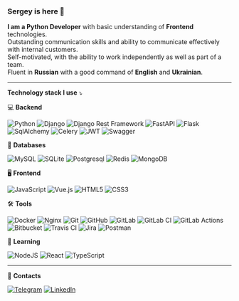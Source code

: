 ### Sergey is here 👋

**I am a Python Developer** with basic understanding of **Frontend** technologies.\
Outstanding communication skills and ability to communicate effectively with internal customers.\
Self-motivated, with the ability to work independently as well as part of a team.\
Fluent in **Russian** with a good command of **English** and **Ukrainian**.

--------------------

**Technology stack I use**   :arrow_heading_down:

:computer:  **Backend**

![Python](https://img.shields.io/badge/-Python-black?style=flat-square&logo=Python)
![Django](https://img.shields.io/badge/-Django-0aad48?style=flat-square&logo=Django)
![Django Rest Framework](https://img.shields.io/badge/DRF-red?style=flat-square&logo=Django)
![FastAPI](https://img.shields.io/badge/-FastAPI-%2300C7B7?style=flat-square&logo=FastAPI)
![Flask](https://img.shields.io/badge/-Flask-%232c3e50?style=flat-square&logo=Flask)
![SqlAlchemy](https://img.shields.io/badge/-SqlAlchemy-FCA121?style=flat-square&logo=SqlAlchemy)
![Celery](https://img.shields.io/badge/-Celery-%2300C7B7?style=flat-square&logo=Celery)
![JWT](https://img.shields.io/badge/JWT-000000?style=flat-square&logo=JSON%20web%20tokens&logoColor=white)
![Swagger](https://img.shields.io/badge/Swagger-85EA2D?style=flat-square&logo=Swagger&logoColor=white)

:floppy_disk:  **Databases**

![MySQL](https://img.shields.io/badge/MySQL-005C84?style=flat-square&logo=mysql&logoColor=white)
![SQLite](https://img.shields.io/badge/SQLite-07405E?style=flat-square&logo=sqlite&logoColor=white)
![Postgresql](https://img.shields.io/badge/-Postgresql-%232c3e50?style=flat-square&logo=Postgresql)
![Redis](https://img.shields.io/badge/-Redis-FCA121?style=flat-square&logo=Redis)
![MongoDB](https://img.shields.io/badge/MongoDB-A9?style=flat-square&logo=mongodb&logoColor=white)

:desktop_computer:  **Frontend**

![JavaScript](https://img.shields.io/badge/-JavaScript-%23F7DF1C?style=flat-square&logo=javascript&logoColor=000000&labelColor=%23F7DF1C&color=%23FFCE5A)
![Vue.js](https://img.shields.io/badge/-Vue.js-%232c3e50?style=flat-square&logo=vue-dot-js)
![HTML5](https://img.shields.io/badge/-HTML5-%23E44D27?style=flat-square&logo=html5&logoColor=ffffff)
![CSS3](https://img.shields.io/badge/-CSS3-%231572B6?style=flat-square&logo=css3)

:hammer_and_wrench:  **Tools**

![Docker](https://img.shields.io/badge/-Docker-46a2f1?style=flat-square&logo=docker&logoColor=white)
![Nginx](https://img.shields.io/badge/Nginx-009639?style=flat-square&logo=nginx&logoColor=white)
![Git](https://img.shields.io/badge/-Git-black?style=flat-square&logo=git)
![GitHub](https://img.shields.io/badge/-GitHub-181717?style=flat-square&logo=github)
![GitLab](https://img.shields.io/badge/-GitLab-FCA121?style=flat-square&logo=gitlab)
![GitLab CI](https://img.shields.io/badge/gitlab%20ci-%181717.svg?style=flat-square&logo=gitlab&logoColor=white)
![GitLab Actions](https://img.shields.io/badge/GitHub_Actions-2088FF?style=flat-square&logo=github-actions&logoColor=white)
![Bitbucket](https://img.shields.io/badge/bitbucket-%230047B3.svg?style=flat-square&logo=bitbucket&logoColor=white)
![Travis CI](https://img.shields.io/badge/travis_CI-3EAAAF?style=flat-square&logo=travisci&logoColor=white)
![Jira](https://img.shields.io/badge/Jira-0052CC?style=flat-square&logo=Jira&logoColor=white)
![Postman](https://img.shields.io/badge/Postman-FCA121?style=flat-square&logo=postman)

:rocket:  **Learning**

![NodeJS](https://img.shields.io/badge/Node%20js-339933?style=flat-square&logo=nodedotjs&logoColor=white)
![React](https://img.shields.io/badge/-React-%232c3e50?style=flat-square&logo=react)
![TypeScript](https://img.shields.io/badge/-TypeScript-007ACC?style=flat-square&logo=typescript&logoColor=white)

----------------------

:notebook: **Contacts**

[![Telegram](https://img.shields.io/badge/Telegram-2CA5E0?style=flat-square&logo=telegram&logoColor=white)](https://t.me/sergsheva)
[![LinkedIn](https://img.shields.io/badge/LinkedIn-0077B5?style=flat-square&logo=linkedin&logoColor=white)](https://www.linkedin.com/in/sergey-shevchenko-63b368162/)
